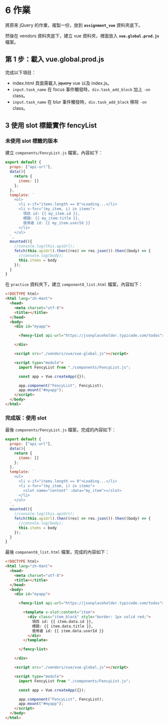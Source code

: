 # 6 作業

將原來 jQuery 的作業，複製一份，放到 **`assignment_vue`** 資料夾底下。

然後在 vendors 資料夾底下，建立 vue 資料夾，裡面放入 **`vue.global.prod.js`** 檔案。



## 第 1 步：載入 vue.global.prod.js



完成以下項目：

* index.html 頁面需載入 ~~jquery~~ vue 以及 index.js。
* `input.task_name` 在 focus 事件觸發時，`div.task_add_block` 加上 `-on` class。
* `input.task_name` 在 blur 事件觸發時，`div.task_add_block` 移除 `-on` class。



## 3 使用 slot 標籤實作 fencyList

### 未使用 slot 標籤的版本

建立 `components/FencyList.js` 檔案，內容如下：

```javascript
export default {
  props: ["api-url"],
  data(){
    return {
      items: []
    };
  },
  template: `
    <ul>
      <li v-if="items.length == 0">Loading...</li>
      <li v-for="(my_item, i) in items">
        項目 id: {{ my_item.id }},
        標題: {{ my_item.title }},
        使用者 id: {{ my_item.userId }}
      </li>
    </ul>
  `,
  mounted(){
    //console.log(this.apiUrl);
    fetch(this.apiUrl).then((res) => res.json()).then((body) => {
      //console.log(body);
      this.items = body
    });
  }
}
```



在 `practice` 資料夾下，建立 `component8_list.html` 檔案，內容如下：

```html
<!DOCTYPE html>
<html lang="zh-Hant">
  <head>
    <meta charset="utf-8">
    <title></title>
  </head>
  <body>
    <div id="myapp">

      <fency-list api-url="https://jsonplaceholder.typicode.com/todos"></fency-list>

    </div>

    <script src="./vendors/vue/vue.global.js"></script>

    <script type="module">
      import FencyList from "./components/FencyList.js";

      const app = Vue.createApp({});

      app.component("FencyList", FencyList);
      app.mount("#myapp");
    </script>
  </body>
</html>
```



### 完成版：使用 slot

最後 `components/FencyList.js` 檔案，完成的內容如下：

```javascript
export default {
  props: ["api-url"],
  data(){
    return {
      items: []
    };
  },
  template: `
    <ul>
      <li v-if="items.length == 0">Loading...</li>
      <li v-for="(my_item, i) in items">
        <slot name="content" :data="my_item"></slot>
      </li>
    </ul>
  `,
  mounted(){
    //console.log(this.apiUrl);
    fetch(this.apiUrl).then((res) => res.json()).then((body) => {
      //console.log(body);
      this.items = body
    });
  }
}
```



最後 `component8_list.html` 檔案，完成的內容如下：

```html
<!DOCTYPE html>
<html lang="zh-Hant">
  <head>
    <meta charset="utf-8">
    <title></title>
  </head>
  <body>
    <div id="myapp">

      <fency-list api-url="https://jsonplaceholder.typicode.com/todos">

        <template v-slot:content="item">
          <div class="item_block" style="border: 1px solid red;">
            項目 id: {{ item.data.id }},
            標題: {{ item.data.title }},
            使用者 id: {{ item.data.userId }}
          </div>
        </template>

      </fency-list>

    </div>

    <script src="./vendors/vue/vue.global.js"></script>

    <script type="module">
      import FencyList from "./components/FencyList.js";

      const app = Vue.createApp({});

      app.component("FencyList", FencyList);
      app.mount("#myapp");
    </script>
  </body>
</html>

```





